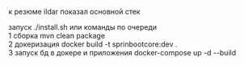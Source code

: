 к резюме ildar показал основной стек

запуск ./install.sh или команды по очереди <br>
1 сборка mvn clean package <br>
2 докеризация docker build -t sprinbootcore:dev . <br>
3 запуск бд в докере и приложения docker-compose up -d --build <br>

